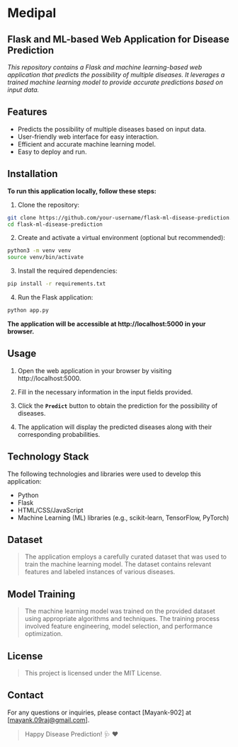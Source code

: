 # Medipal

## Flask and ML-based Web Application for Disease Prediction

 *This repository contains a Flask and machine learning-based web application that predicts the possibility of multiple diseases. It leverages a trained machine learning model to provide accurate predictions based on input data.*

## Features
 - Predicts the possibility of multiple diseases based on input data.
 - User-friendly web interface for easy interaction.
 - Efficient and accurate machine learning model.
 - Easy to deploy and run.

## Installation

**To run this application locally, follow these steps:**

1. Clone the repository:
```bash
git clone https://github.com/your-username/flask-ml-disease-prediction.git
cd flask-ml-disease-prediction
```

2. Create and activate a virtual environment (optional but recommended):
```bash
python3 -m venv venv
source venv/bin/activate
```

3. Install the required dependencies:
```bash
pip install -r requirements.txt
```

4. Run the Flask application:
```bash
python app.py
```
**The application will be accessible at http://localhost:5000 in your browser.**

## Usage

1. Open the web application in your browser by visiting http://localhost:5000.

2. Fill in the necessary information in the input fields provided.

3. Click the **`Predict`** button to obtain the prediction for the possibility of diseases.

4. The application will display the predicted diseases along with their corresponding probabilities.

## Technology Stack
The following technologies and libraries were used to develop this application:

- Python
- Flask
- HTML/CSS/JavaScript
- Machine Learning (ML) libraries (e.g., scikit-learn, TensorFlow, PyTorch)

## Dataset
> The application employs a carefully curated dataset that was used to train the machine learning model. The dataset contains relevant features and labeled instances of various diseases.

## Model Training
> The machine learning model was trained on the provided dataset using appropriate algorithms and techniques. The training process involved feature engineering, model selection, and performance optimization.

## License
> This project is licensed under the MIT License.

## Contact
For any questions or inquiries, please contact [Mayank-902] at [mayank.09raj@gmail.com].

> Happy Disease Prediction! :stethoscope: :heart:





